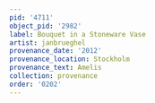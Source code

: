```yaml
---
pid: '4711'
object_pid: '2982'
label: Bouquet in a Stoneware Vase
artist: janbrueghel
provenance_date: '2012'
provenance_location: Stockholm
provenance_text: Amelis
collection: provenance
order: '0202'
---
```

